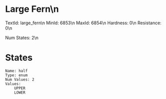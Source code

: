 # Large Fern\n
TextId: large_fern\n
MinId: 6853\n
MaxId: 6854\n
Hardness: 0\n
Resistance: 0\n

Num States: 2\n
# States
```
Name: half
Type: enum
Num Values: 2
Values:
    UPPER
    LOWER
```